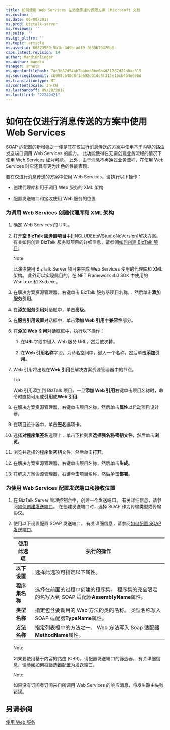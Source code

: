 ```yaml
---
title: 如何使用 Web Services 在消息传递的仅限方案 |Microsoft 文档
ms.custom: ''
ms.date: 06/08/2017
ms.prod: biztalk-server
ms.reviewer: ''
ms.suite: ''
ms.tgt_pltfrm: ''
ms.topic: article
ms.assetid: 66873959-5b1b-4d9b-ad19-f083670420b8
caps.latest.revision: 14
author: MandiOhlinger
ms.author: mandia
manager: anneta
ms.openlocfilehash: 7ac3e87d54ab7babed8be6b4d81267d22d8ac319
ms.sourcegitcommit: cb908c540d8f1a692d01dc8f313e16cb4b4e696d
ms.translationtype: MT
ms.contentlocale: zh-CN
ms.lasthandoff: 09/20/2017
ms.locfileid: "22249421"
---
```

# <a name="how-to-consume-web-services-in-a-messaging-only-scenario"></a>如何在仅进行消息传送的方案中使用 Web Services
SOAP 适配器的新增强之一便是其在仅进行消息传送的方案中使用基于内容的路由发送端口调用 Web Services 的能力。 此功能使得在无需创建业务流程的情况下使用 Web Services 成为可能。 此外，由于消息不再通过业务流程，在使用 Web Services 时它还具有更为出色的性能表现。  
  
 要在仅进行消息传送的方案中使用 Web Services，请执行以下操作：  
  
-   创建代理库和用于调用 Web 服务的 XML 架构  
  
-   配置发送端口和接收使用 Web 服务的位置  
  
### <a name="to-create-a-proxy-library-and-xml-schemas-for-invoking-web-services"></a>为调用 Web Services 创建代理库和 XML 架构  
  
1.  确定 Web Services 的 URL。  
  
2.  打开**空 BizTalk 服务器项目**中[!INCLUDE[btsVStudioNoVersion](../includes/btsvstudionoversion-md.md)]解决方案。 有关如何创建 BizTalk 服务器项目的详细信息，请参阅[如何创建 BizTalk 项目](../core/how-to-create-biztalk-projects.md)。  
  
    > [!NOTE]
    >  此演练使用 BizTalk Server 项目来生成 Web Services 使用的代理库和 XML 架构。 此外可以实现此目的，在.NET Framework 4.0 SDK 中使用的 Wsdl.exe 和 Xsd.exe。  
  
3.  在解决方案资源管理器，右键单击 BizTalk 服务器项目名称，，然后单击**添加服务引用**。  
  
4.  在**添加服务引用**对话框中，单击**高级**。  
  
5.  在**服务引用设置**对话框中，单击**添加 Web 引用**中**兼容性**部分。  
  
6.  在**添加 Web 引用**对话框框中，执行以下操作：  
  
    1.  在**URL**字段中键入 Web 服务 URL，然后依次**转**。  
  
    2.  在**Web 引用名称**字段，为命名空间中，键入一个名称，然后单击**添加引用**。  
  
7.  Web 引用将出现在**Web 引用**在解决方案资源管理器中的节点。  
  
    > [!TIP]
    >  Web 引用添加到 BizTalk 项目，一旦**添加 Web 引用**右键单击项目名称时，命令时直接可用或**引用**或**Web 引用**.  
  
8.  在解决方案资源管理器，右键单击项目名称，然后单击**属性**以启动项目设计器。  
  
9. 在项目设计器中，单击**签名**选项卡。  
  
10. 选择**对程序集签名**选项上，单击下拉列表**选择强名称密钥文件**，然后单击**浏览**。  
  
11. 浏览并选择的程序集密钥文件，然后单击**打开**。  
  
12. 在解决方案资源管理器，右键单击项目名称，然后单击**生成**。  
  
13. 在解决方案资源管理器，右键单击项目名称，然后单击**部署**。  
  
### <a name="to-configure-a-send-port-and-receive-location-for-consuming-a-web-service"></a>为使用 Web Services 配置发送端口和接收位置  
  
1.  在 BizTalk Server 管理控制台中，创建一个发送端口。 有关详细信息，请参阅[如何创建发送端口](../core/how-to-create-a-send-port2.md)。 在创建发送端口时，选择 SOAP 作为传输类型或传输协议。  
  
2.  使用以下设置配置 SOAP 发送端口。 有关详细信息，请参阅[如何配置 SOAP 发送端口](../core/how-to-configure-a-soap-send-port.md)。  
  
    |使用此选项|执行的操作|  
    |--------------|----------------|  
    |**以下设置**|选择此选项可指定以下属性。|  
    |**程序集名称**|选择在前面的过程中创建的程序集。 程序集的完全限定的名写入到 SOAP 适配器**AssemblyName**属性。|  
    |**类型名称**|指定包含要调用的 Web 方法的类的名称。 类型名称写入 SOAP 适配器**TypeName**属性。|  
    |**方法名称**|指定列表框中的方法之一。 Web 方法写入 Soap 适配器**MethodName**属性。|  
  
    > [!NOTE]
    >  如果要使用基于内容的路由 (CBR)，请配置发送端口的筛选器。 有关详细信息，请参阅[如何将筛选器配置为发送端口](../core/how-to-configure-filters-for-a-send-port.md)。  
  
    > [!NOTE]
    >  如果没有订阅者订阅来自所调用 Web Services 的响应消息，将发生路由失败错误。  
  
## <a name="see-also"></a>另请参阅  
 [使用 Web 服务](../core/consuming-web-services.md)